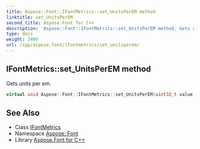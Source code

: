 ```yaml
---
title: Aspose::Font::IFontMetrics::set_UnitsPerEM method
linktitle: set_UnitsPerEM
second_title: Aspose.Font for C++
description: 'Aspose::Font::IFontMetrics::set_UnitsPerEM method. Gets units per em in C++.'
type: docs
weight: 2400
url: /cpp/aspose.font/ifontmetrics/set_unitsperem/
---
```

## IFontMetrics::set_UnitsPerEM method


Gets units per em.

```cpp
virtual void Aspose::Font::IFontMetrics::set_UnitsPerEM(uint32_t value)=0
```

## See Also

* Class [IFontMetrics](../)
* Namespace [Aspose::Font](../../)
* Library [Aspose.Font for C++](../../../)
